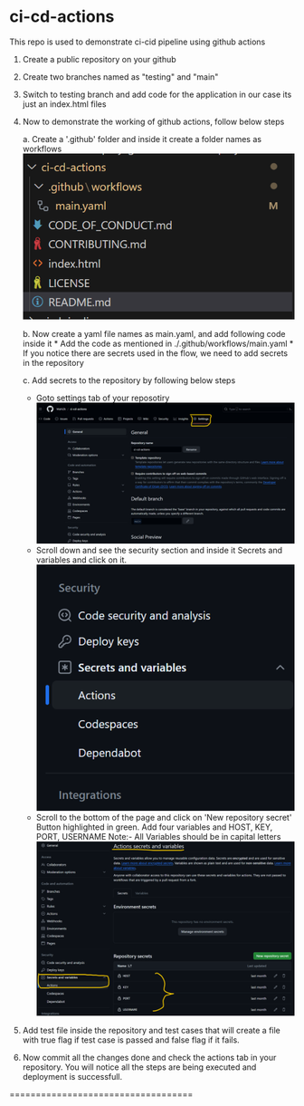 # ci-cd-actions
This repo is used to demonstrate ci-cid pipeline using github actions

1. Create a public repository on your github
2. Create two branches named as "testing" and "main"
3. Switch to testing branch and add code for the application in our case its just an index.html files
4. Now to demonstrate the working of github actions, follow below steps
    
    a. Create a '.github' folder and inside it create a folder names as workflows
        ![Alt text](image.png)
    
    b. Now create a yaml file names as main.yaml, and add following code inside it
        * Add the code as mentioned in ./.github/workflows/main.yaml
        * If you notice there are secrets used in the flow, we need to add secrets in the repository
    
    c. Add secrets to the repository by following below steps
    * Goto settings tab of your reposotiry
    ![Alt text](image-1.png)
    * Scroll down and see the security section and inside it Secrets and variables and click on it.
    ![Alt text](image-2.png)
    * Scroll to the bottom of the page and click on 'New repository secret' Button highlighted in green. Add four variables and HOST, KEY, PORT, USERNAME
    Note:- All Variables should be in capital letters
    ![Alt text](image-4.png)
5. Add test file inside the repository and test cases that will create a file with true flag if test case is passed and false flag if it fails.

6. Now commit all the changes done and check the actions tab in your repository.
You will notice all the steps are being executed and deployment is successfull.

===================================